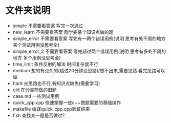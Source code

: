 # 文件夹说明
- simple 不需要看答案 写完一次通过
- new_learn 不需要看答案 刚学完某个知识点做的题
- simple_error 不需要看答案 写完有一两个错误用例(说明 思考有处不周的地方 某个测试用例没思考全)
- simple_error_2 不需要看答案 写完超过两个错误用例(说明 思考有多处不周的地方 多个用例没思考全)
- time_limit 条件反射的解法 时间复杂度不行
- medium 想的有点久的(超过20分钟没思路)/想不出来,需要思路 看完思路可以做
- hard 光思路也不行,有知识点缺失(需要学习)
- old 在分类前做的旧题
- case.md 一些测试用例
- quick_cpp.cpp 快速掌握一些c++做题需要的基础操作
- makefile 编译quick_cpp.cpp验证结果
- f.sh 查找某一题是否做过?